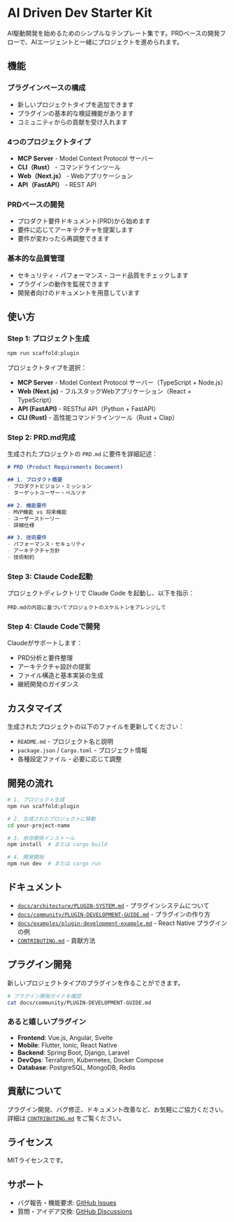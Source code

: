 # AI Driven Dev Starter Kit

AI駆動開発を始めるためのシンプルなテンプレート集です。PRDベースの開発フローで、AIエージェントと一緒にプロジェクトを進められます。

## 機能

### プラグインベースの構成
- 新しいプロジェクトタイプを追加できます
- プラグインの基本的な検証機能があります
- コミュニティからの貢献を受け入れます

### 4つのプロジェクトタイプ
- **MCP Server** - Model Context Protocol サーバー
- **CLI（Rust）** - コマンドラインツール
- **Web（Next.js）** - Webアプリケーション  
- **API（FastAPI）** - REST API

### PRDベースの開発
- プロダクト要件ドキュメント(PRD)から始めます
- 要件に応じてアーキテクチャを提案します
- 要件が変わったら再調整できます

### 基本的な品質管理
- セキュリティ・パフォーマンス・コード品質をチェックします
- プラグインの動作を監視できます
- 開発者向けのドキュメントを用意しています

## 使い方

### Step 1: プロジェクト生成

```bash
npm run scaffold:plugin
```

プロジェクトタイプを選択：
- **MCP Server** - Model Context Protocol サーバー（TypeScript + Node.js）
- **Web (Next.js)** - フルスタックWebアプリケーション（React + TypeScript）
- **API (FastAPI)** - RESTful API（Python + FastAPI）
- **CLI (Rust)** - 高性能コマンドラインツール（Rust + Clap）

### Step 2: PRD.md完成

生成されたプロジェクトの `PRD.md` に要件を詳細記述：

```markdown
# PRD (Product Requirements Document)

## 1. プロダクト概要
- プロダクトビジョン・ミッション
- ターゲットユーザー・ペルソナ

## 2. 機能要件
- MVP機能 vs 将来機能
- ユーザーストーリー
- 詳細仕様

## 3. 技術要件
- パフォーマンス・セキュリティ
- アーキテクチャ方針
- 技術制約
```

### Step 3: Claude Code起動

プロジェクトディレクトリで Claude Code を起動し、以下を指示：

```
PRD.mdの内容に基づいてプロジェクトのスケルトンをアレンジして
```

### Step 4: Claude Codeで開発

Claudeがサポートします：
- PRD分析と要件整理
- アーキテクチャ設計の提案
- ファイル構造と基本実装の生成
- 継続開発のガイダンス

## カスタマイズ

生成されたプロジェクトの以下のファイルを更新してください：

- `README.md` - プロジェクト名と説明
- `package.json` / `Cargo.toml` - プロジェクト情報
- 各種設定ファイル - 必要に応じて調整

## 開発の流れ

```bash
# 1. プロジェクト生成
npm run scaffold:plugin

# 2. 生成されたプロジェクトに移動
cd your-project-name

# 3. 依存関係インストール
npm install  # または cargo build

# 4. 開発開始
npm run dev  # または cargo run
```

## ドキュメント

- [`docs/architecture/PLUGIN-SYSTEM.md`](docs/architecture/PLUGIN-SYSTEM.md) - プラグインシステムについて
- [`docs/community/PLUGIN-DEVELOPMENT-GUIDE.md`](docs/community/PLUGIN-DEVELOPMENT-GUIDE.md) - プラグインの作り方
- [`docs/examples/plugin-development-example.md`](docs/examples/plugin-development-example.md) - React Native プラグインの例
- [`CONTRIBUTING.md`](CONTRIBUTING.md) - 貢献方法

## プラグイン開発

新しいプロジェクトタイプのプラグインを作ることができます。

```bash
# プラグイン開発ガイドを確認
cat docs/community/PLUGIN-DEVELOPMENT-GUIDE.md
```

### あると嬉しいプラグイン
- **Frontend**: Vue.js, Angular, Svelte
- **Mobile**: Flutter, Ionic, React Native
- **Backend**: Spring Boot, Django, Laravel
- **DevOps**: Terraform, Kubernetes, Docker Compose
- **Database**: PostgreSQL, MongoDB, Redis

## 貢献について

プラグイン開発、バグ修正、ドキュメント改善など、お気軽にご協力ください。詳細は [`CONTRIBUTING.md`](CONTRIBUTING.md) をご覧ください。

## ライセンス

MITライセンスです。

## サポート

- バグ報告・機能要求: [GitHub Issues](https://github.com/daktu32/ai-driven-dev-starter-kit/issues)
- 質問・アイデア交換: [GitHub Discussions](https://github.com/daktu32/ai-driven-dev-starter-kit/discussions) 